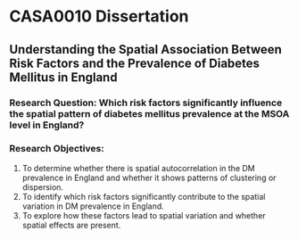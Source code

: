 # CASA0010 Dissertation

## Understanding the Spatial Association Between Risk Factors and the Prevalence of Diabetes Mellitus in England

### Research Question: Which risk factors significantly influence the spatial pattern of diabetes mellitus prevalence at the MSOA level in England?
### Research Objectives:

1) To determine whether there is spatial autocorrelation in the DM prevalence in England and whether it shows patterns of clustering or dispersion.
2) To identify which risk factors significantly contribute to the spatial variation in DM prevalence in England.
3) To explore how these factors lead to spatial variation and whether spatial effects are present.
